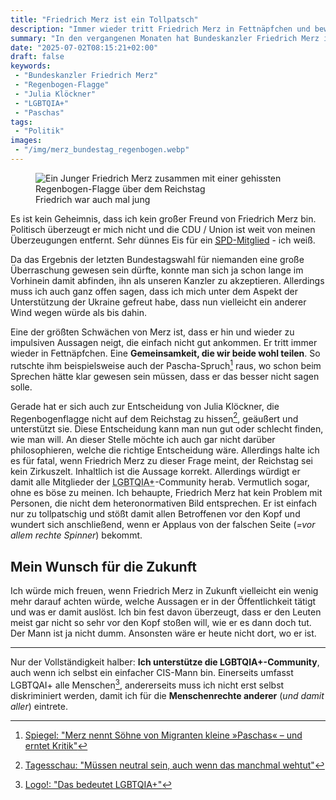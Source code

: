 ```yaml
---
title: "Friedrich Merz ist ein Tollpatsch"
description: "Immer wieder tritt Friedrich Merz in Fettnäpfchen und beweist aufs Neue, wie tollpatschig er ist."
summary: "In den vergangenen Monaten hat Bundeskanzler Friedrich Merz immer wieder unter beweis gestellt, dass er schnell unbeholfen wirkt und dadurch unüberlegte Aussagen trifft. Jetzt hat er es schon wieder gemacht und die Regenbogen-Flagge mit einem Zirkus verglichen."
date: "2025-07-02T08:15:21+02:00"
draft: false
keywords:
 - "Bundeskanzler Friedrich Merz"
 - "Regenbogen-Flagge"
 - "Julia Klöckner"
 - "LGBTQIA+"
 - "Paschas"
tags:
 - "Politik"
images:
 - "/img/merz_bundestag_regenbogen.webp"
---
```


<figure role="group">
    <img
        alt="Ein Junger Friedrich Merz zusammen mit einer gehissten Regenbogen-Flagge über dem Reichstag"
        srcset="/img/merz_bundestag_regenbogen_small.webp 480w,
                /img/merz_bundestag_regenbogen_medium.webp 940w"
        src="/img/merz_bundestag_regenbogen.webp"
        />
    <figcaption>Friedrich war auch mal jung</figcaption>
</figure>

Es ist kein Geheimnis, dass ich kein großer Freund von Friedrich Merz bin.
Politisch überzeugt er mich nicht und die CDU / Union ist weit von meinen
Überzeugungen entfernt. Sehr dünnes Eis für ein
[<abbr title="Sozialdemokratische Partei Deutschlands">SPD</abbr>-Mitglied](/post/parteieintritt/) - ich weiß.

Da das Ergebnis der letzten Bundestagswahl für niemanden eine große
Überraschung gewesen sein dürfte, konnte man sich ja schon lange im
Vorhinein damit abfinden, ihn als unseren Kanzler zu akzeptieren.
Allerdings muss ich auch ganz offen sagen, dass ich mich unter dem Aspekt
der Unterstützung der Ukraine gefreut habe, dass nun vielleicht ein
anderer Wind wegen würde als bis dahin.

Eine der größten Schwächen von Merz ist, dass er hin und wieder zu
impulsiven Aussagen neigt, die einfach nicht gut ankommen. Er tritt
immer wieder in Fettnäpfchen. Eine **Gemeinsamkeit, die wir
beide wohl teilen**. So rutschte ihm beispielsweise auch der
Pascha-Spruch[^1]
raus, wo schon beim Sprechen hätte klar gewesen sein müssen,
dass er das besser nicht sagen solle.

Gerade hat er sich auch zur Entscheidung von Julia Klöckner,
die Regenbogenflagge nicht auf dem Reichstag zu hissen[^2], geäußert
und unterstützt sie. Diese Entscheidung kann man nun gut
oder schlecht finden, wie man will. An dieser Stelle möchte ich
auch gar nicht darüber philosophieren, welche die richtige Entscheidung
wäre. Allerdings halte ich es für fatal, wenn Friedrich Merz zu dieser
Frage meint, der Reichstag sei kein Zirkuszelt. Inhaltlich ist die Aussage
korrekt. Allerdings würdigt er damit alle Mitglieder der
<abbr title="Lesben, Schwule, Bisexuelle, Transgender, queere, intergeschlechtliche und asexuelle Personen sowie weitere Identitäten, die durch das Pluszeichen (+) repräsentiert werden">LGBTQIA+</abbr>-Community
herab. Vermutlich sogar, ohne es böse zu meinen. Ich behaupte, Friedrich
Merz hat kein Problem mit Personen, die nicht dem heteronormativen Bild
entsprechen. Er ist einfach nur zu tollpatschig und stößt damit allen
Betroffenen vor den Kopf und wundert sich anschließend, wenn er Applaus
von der falschen Seite (_=vor allem rechte Spinner_) bekommt.

## Mein Wunsch für die Zukunft
Ich würde mich freuen, wenn Friedrich Merz in Zukunft vielleicht ein wenig
mehr darauf achten würde, welche Aussagen er in der Öffentlichkeit tätigt
und was er damit auslöst. Ich bin fest davon überzeugt, dass er den Leuten
meist gar nicht so sehr vor den Kopf stoßen will, wie er es dann doch tut.
Der Mann ist ja nicht dumm. Ansonsten wäre er heute nicht dort, wo er ist.


---
Nur der Vollständigkeit halber: **Ich unterstütze die LGBTQIA+-Community**,
auch wenn ich selbst ein einfacher CIS-Mann bin. Einerseits umfasst LGBTQAI+
alle Menschen[^3], andererseits muss ich nicht erst selbst diskriminiert
werden, damit ich für die **Menschenrechte anderer** (_und damit aller_)
eintrete. 


[^1]: [Spiegel: "Merz nennt Söhne von Migranten kleine »Paschas« – und erntet Kritik"](https://www.spiegel.de/politik/deutschland/friedrich-merz-nennt-soehne-von-migranten-bei-markus-lanz-kleine-paschas-und-erntet-kritik-a-c0844cf6-8ca8-4f14-b3d6-8746942978c4)
[^2]: [Tagesschau: "Müssen neutral sein, auch wenn das manchmal wehtut"](https://www.tagesschau.de/inland/innenpolitik/kloeckner-bab-regenbogenflagge-100.html)
[^3]: [Logo!: "Das bedeutet LGBTQIA+"](https://www.logo.de/das-bedeutet-lgbtqia-100.html)